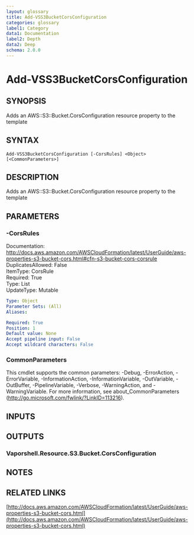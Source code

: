```yaml
---
layout: glossary
title: Add-VSS3BucketCorsConfiguration
categories: glossary
label1: Category
data1: Documentation
label2: Depth
data2: Deep
schema: 2.0.0
---
```


# Add-VSS3BucketCorsConfiguration

## SYNOPSIS
Adds an AWS::S3::Bucket.CorsConfiguration resource property to the template

## SYNTAX

```
Add-VSS3BucketCorsConfiguration [-CorsRules] <Object> [<CommonParameters>]
```

## DESCRIPTION
Adds an AWS::S3::Bucket.CorsConfiguration resource property to the template

## PARAMETERS

### -CorsRules
Documentation: http://docs.aws.amazon.com/AWSCloudFormation/latest/UserGuide/aws-properties-s3-bucket-cors.html#cfn-s3-bucket-cors-corsrule    
DuplicatesAllowed: False    
ItemType: CorsRule    
Required: True    
Type: List    
UpdateType: Mutable

```yaml
Type: Object
Parameter Sets: (All)
Aliases:

Required: True
Position: 1
Default value: None
Accept pipeline input: False
Accept wildcard characters: False
```

### CommonParameters
This cmdlet supports the common parameters: -Debug, -ErrorAction, -ErrorVariable, -InformationAction, -InformationVariable, -OutVariable, -OutBuffer, -PipelineVariable, -Verbose, -WarningAction, and -WarningVariable.
For more information, see about_CommonParameters (http://go.microsoft.com/fwlink/?LinkID=113216).

## INPUTS

## OUTPUTS

### Vaporshell.Resource.S3.Bucket.CorsConfiguration

## NOTES

## RELATED LINKS

[http://docs.aws.amazon.com/AWSCloudFormation/latest/UserGuide/aws-properties-s3-bucket-cors.html](http://docs.aws.amazon.com/AWSCloudFormation/latest/UserGuide/aws-properties-s3-bucket-cors.html)

